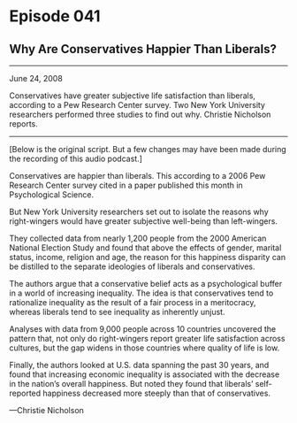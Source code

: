 # Episode 041

## Why Are Conservatives Happier Than Liberals?

---

June 24, 2008

Conservatives have greater subjective life satisfaction than liberals, according to a Pew Research Center survey. Two New York University researchers performed three studies to find out why. Christie Nicholson reports.

---

[Below is the original script. But a few changes may have been made during the recording of this audio podcast.]

Conservatives are happier than liberals. This according to a 2006 Pew Research Center survey cited in a paper published this month in Psychological Science.

But New York University researchers set out to isolate the reasons why right-wingers would have greater subjective well-being than left-wingers.

They collected data from nearly 1,200 people from the 2000 American National Election Study and found that above the effects of gender, marital status, income, religion and age, the reason for this happiness disparity can be distilled to the separate ideologies of liberals and conservatives.

The authors argue that a conservative belief acts as a psychological buffer in a world of increasing inequality. The idea is that conservatives tend to rationalize inequality as the result of a fair process in a meritocracy, whereas liberals tend to see inequality as inherently unjust.

Analyses with data from 9,000 people across 10 countries uncovered the pattern that, not only do right-wingers report greater life satisfaction across cultures, but the gap widens in those countries where quality of life is low.

Finally, the authors looked at U.S. data spanning the past 30 years, and found that increasing economic inequality is associated with the decrease in the nation’s overall happiness. But noted they found that liberals’ self-reported happiness decreased more steeply than that of conservatives.

—Christie Nicholson

